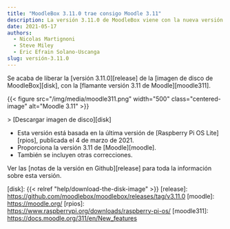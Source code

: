 ```yaml
---
title: "MoodleBox 3.11.0 trae consigo Moodle 3.11"
description: La versión 3.11.0 de MoodleBox viene con la nueva versión 3.11 de Moodle.
date: 2021-05-17
authors:
  - Nicolas Martignoni
  - Steve Miley
  - Eric Efrain Solano-Uscanga
slug: versión-3.11.0
---
```


Se acaba de liberar la [versión 3.11.0][release] de la [imagen de disco de MoodleBox][disk], con la [flamante versión 3.11 de Moodle][moodle311].

{{< figure src="/img/media/moodle311.png" width="500" class="centered-image" alt="Moodle 3.11" >}}

&gt; [Descargar imagen de disco][disk]

  - Esta versión está basada en la última versión de [Raspberry Pi OS Lite][rpios], publicada el 4 de marzo de 2021.
  - Proporciona la versión 3.11 de [Moodle][moodle].
  - También se incluyen otras correcciones.

Ver las [notas de la versión en Github][release] para toda la información sobre esta versión.

 [disk]: {{< relref "help/download-the-disk-image" >}}
 [release]: https://github.com/moodlebox/moodlebox/releases/tag/v3.11.0
 [moodle]: https://moodle.org/
 [rpios]: https://www.raspberrypi.org/downloads/raspberry-pi-os/
 [moodle311]: https://docs.moodle.org/311/en/New_features
